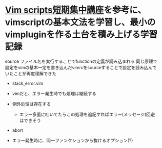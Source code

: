 # [Vim scripts短期集中講座](https://mattn.kaoriya.net/software/vim/20111202085236.htm)を参考に、vimscriptの基本文法を学習し、最小のvimpluginを作る土台を積み上げる学習記録

source ファイル名を実行することでfunctionの定義が読み込まれる
同じ原理で設定をvimの基本一定を書き込んだvimrcをsourceすることで設定を読み込んでいたことが再度理解できた

- stack_error.vim
 - vimだと、エラー発生時でも処理は継続する
 - 例外処理は存在する
	- エラー多量に吐いてたらこの処理を追記すればエラー(メッセージ)回避はできそう

- abort
 - エラー発生時に、同一ファンクションから抜けるオプション(?)
